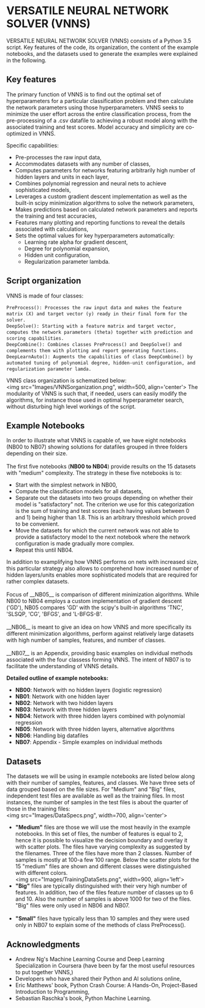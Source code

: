 # VERSATILE NEURAL NETWORK SOLVER (VNNS)
VERSATILE NEURAL NETWORK SOLVER (VNNS) consists of a Python 3.5 script. Key features of the code, its organization, the content of the example notebooks, and the datasets used to generate the examples were explained in the following. 
## Key features
The primary function of VNNS is to find out the optimal set of hyperparameters for a particular classification problem and then calculate the network parameters using those hyperparameters. VNNS seeks to minimize the user effort across the entire classification process, from the pre-processing of a .csv datafile to achieving a robust model along with the associated training and test scores. Model accuracy and simplicity are co-optimized in VNNS. 

Specific capabilities: 
- Pre-processes the raw input data,
- Accommodates datasets with any number of classes,
- Computes parameters for networks featuring arbitrarily high number of hidden layers and units in each layer,
- Combines polynomial regression and neural nets to achieve sophisticated models,
- Leverages a custom gradient descent implementation as well as the built-in scipy minimization algorithms to solve the network parameters, 
- Makes predictions based on calculated network parameters and reports the training and test accuracies,
- Features many plotting and reporting functions to reveal the details associated with calculations,
- Sets the optimal values for key hyperparameters automatically:  
    - Learning rate alpha for gradient descent,
    - Degree for polynomial expansion,
    - Hidden unit configuration,
    - Regularization parameter lambda.
    
## Script organization
 VNNS is made of four classes:

    PreProcess(): Processes the raw input data and makes the feature matrix (X) and target vector (y) ready in their final form for the solver.
    DeepSolve(): Starting with a feature matrix and target vector, computes the network parameters (theta) together with prediction and scoring capabilities.
    DeepCombine(): Combines classes PreProcess() and DeepSolve() and complements them with plotting and report generating functions.
    DeepLearnAuto(): Augments the capabilities of class DeepCombine() by automated tuning of polynomial degree, hidden-unit configuration, and regularization parameter lamda. 


VNNS class organization is schematized below:
<br><img src="Images/VNNSorganization.png", width=500, align='center'>
The modularity of VNNS is such that, if needed, users can easily modify the algorithms, for instance those used in optimal hyperparameter search, without disturbing high level workings of the script.

## Example Notebooks
In order to illustrate what VNNS is capable of, we have eight notebooks (NB00 to NB07) showing solutions for datafiles grouped in three folders depending on their size.<br><br>
The first five notebooks (__NB00 to NB04__) provide results on the 15 datasets with "medium" complexity. The strategy in these five notebooks is to: 
- Start with the simplest network in NB00, 
- Compute the classification models for all datasets, 
- Separate out the datasets into two groups depending on whether their model is "satisfactory" not. The criterion we use for this categorization is the sum of training and test scores (each having values between 0 and 1) being higher than 1.8. This is an arbitrary threshold which proved to be convenient. 
- Move the datasets for which the current network was not able to provide a satisfactory model to the next notebook where the network configuration is made gradually more complex. <br> 
- Repeat this until NB04.
</font> 
In addition to examplifying how VNNS performs on nets with increased size, this particular strategy also allows to comprehend how increased number of hidden layers/units enables more sophisticated models that are required for rather complex datasets. <br><br>
Focus of __NB05__ is comparison of different minimization algorithms. While NB00 to NB04 employs a custom implementation of gradient descent ('GD'), NB05 compares 'GD' with the scipy's built-in algorithms 'TNC', 'SLSQP, 'CG', 'BFGS', and 'L-BFGS-B'. <br><br>
__NB06__ is meant to give an idea on how VNNS and more specifically its different minimization algorithms, perform against relatively large datasets with high number of samples, features, and number of classes. 
<br><br>
__NB07__ is an Appendix, providing basic examples on individual methods associated with the four classess forming VNNS. The intent of NB07 is to facilitate the understanding of VNNS details.

__Detailed outline of example notebooks:__
- __NB00__: Network with no hidden layers (logistic regression)
- __NB01__: Network with one hidden layer
- __NB02__: Network with two hidden layers
- __NB03__: Network with three hidden layers
- __NB04__: Network with three hidden layers combined with polynomial regression
- __NB05__: Network with three hidden layers, alternative algorithms
- __NB06__: Handling big datafiles
- __NB07__: Appendix - Simple examples on individual methods

## Datasets
The datasets we will be using in example notebooks are listed below along with their number of samples, features, and classes. We have three sets of data grouped based on the file sizes. For "Medium" and "Big" files, independent test files are available as well as the training files. In most instances, the number of samples in the test files is about the quarter of those in the training files:<br>
<img src="Images/DataSpecs.png", width=700, align='center'>
- __"Medium"__ files are those we will use the most heavily in the example notebooks. In this set of files, the number of features is equal to 2, hence it is possible to visualize the decision boundary and overlay it with scatter plots. The files have varying complexity as suggested by the filenames. Three of the files have more than 2 classes. Number of samples is mostly at 100-a few 100 range. Below the scatter plots for the 15 "medium" files are shown and different classes were distinguished with different colors. <br>
<img src="Images/TrainingDataSets.png", width=900, align='left'>
- __"Big"__ files are typically distinguished with their very high number of features. In addition, two of the files feature number of classes up to 6 and 10. Also the number of samples is above 1000 for two of the files. "Big" files were only used in NB06 and NB07.
<br><br>
- __"Small"__ files have typically less than 10 samples and they were used only in NB07 to explain some of the methods of class PreProcess().

## Acknowledgments
- Andrew Ng's Machine Learning Course and Deep Learning Specialization in Coursera (have been by far the most useful resources to put together VNNS,)
- Developers who have shared their Python and AI solutions online,
- Eric Matthews' book, Python Crash Course: A Hands-On, Project-Based Introduction to Programming,
- Sebastian Raschka's book, Python Machine Learning.












